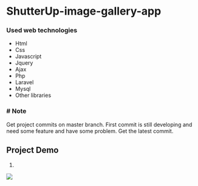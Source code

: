 
# ShutterUp-image-gallery-app
### Used web technologies
- Html
- Css
- Javascript
- Jquery
- Ajax
- Php
- Laravel
- Mysql
- Other libraries
### # Note
Get project commits on master branch. First commit is still developing 
and need some feature and have some problem. Get the latest commit.
## Project Demo
1.
<img src="https://github.com/KyawZayYa2222/ShutterUp-image-gallery-app/assets/130377420/9e49624d-1ba1-4b57-aa79-266302ff1930">
